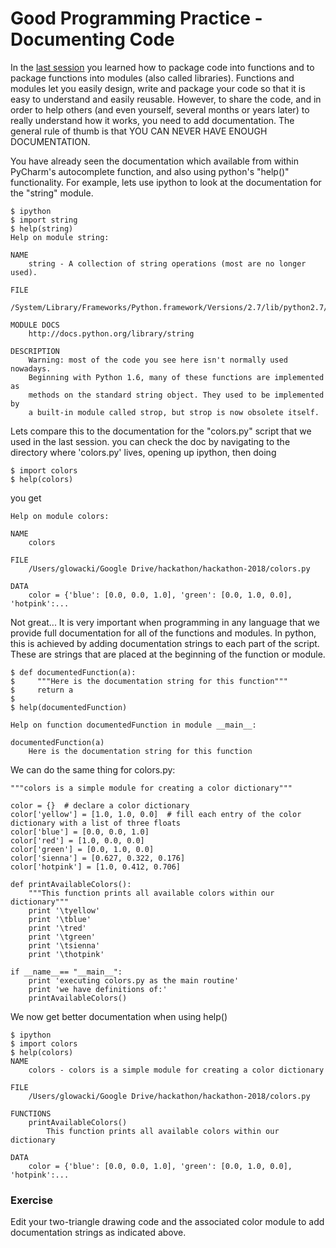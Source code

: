 
# Good Programming Practice - Documenting Code

In the [last session](2_functions_and_modules.md) you learned how to package code into functions and to package functions into modules (also called libraries). Functions and modules let you easily design, write and package your code so that it is easy to understand and easily reusable. However, to share the code, and in order to help others (and even yourself, several months or years later) to really understand how it works, you need to add documentation. The general rule of thumb is that YOU CAN NEVER HAVE ENOUGH DOCUMENTATION.

You have already seen the documentation which available from within PyCharm's autocomplete function, and also using python's "help()" functionality. For example, lets use ipython to look at the documentation for the "string" module.

    $ ipython
    $ import string
    $ help(string)
    Help on module string:
    
    NAME
        string - A collection of string operations (most are no longer used).
    
    FILE
        /System/Library/Frameworks/Python.framework/Versions/2.7/lib/python2.7/string.py
    
    MODULE DOCS
        http://docs.python.org/library/string
    
    DESCRIPTION
        Warning: most of the code you see here isn't normally used nowadays.
        Beginning with Python 1.6, many of these functions are implemented as
        methods on the standard string object. They used to be implemented by
        a built-in module called strop, but strop is now obsolete itself.

Lets compare this to the documentation for the "colors.py" script that we used in the last session. you can check the doc by navigating to the directory where 'colors.py' lives, opening up ipython, then doing

    $ import colors
    $ help(colors)
    
you get 

    Help on module colors:

    NAME
        colors

    FILE
        /Users/glowacki/Google Drive/hackathon/hackathon-2018/colors.py

    DATA
        color = {'blue': [0.0, 0.0, 1.0], 'green': [0.0, 1.0, 0.0], 'hotpink':...

Not great... It is very important when programming in any language that we provide full documentation for all of the functions and modules. In python, this is achieved by adding documentation strings to each part of the script. These are strings that are placed at the beginning of the function or module.

    $ def documentedFunction(a):
    $     """Here is the documentation string for this function"""
    $     return a
    $
    $ help(documentedFunction)
    
    Help on function documentedFunction in module __main__:
    
    documentedFunction(a)
        Here is the documentation string for this function

We can do the same thing for colors.py:

    """colors is a simple module for creating a color dictionary"""

    color = {}  # declare a color dictionary
    color['yellow'] = [1.0, 1.0, 0.0]  # fill each entry of the color dictionary with a list of three floats
    color['blue'] = [0.0, 0.0, 1.0]
    color['red'] = [1.0, 0.0, 0.0]
    color['green'] = [0.0, 1.0, 0.0]
    color['sienna'] = [0.627, 0.322, 0.176]
    color['hotpink'] = [1.0, 0.412, 0.706]

    def printAvailableColors():
        """This function prints all available colors within our dictionary"""
        print '\tyellow'
        print '\tblue'
        print '\tred'
        print '\tgreen'
        print '\tsienna'
        print '\thotpink'

    if __name__== "__main__":
        print 'executing colors.py as the main routine'
        print 'we have definitions of:'
        printAvailableColors()

We now get better documentation when using help()

    $ ipython
    $ import colors
    $ help(colors)
    NAME
        colors - colors is a simple module for creating a color dictionary

    FILE
        /Users/glowacki/Google Drive/hackathon/hackathon-2018/colors.py

    FUNCTIONS
        printAvailableColors()
            This function prints all available colors within our dictionary

    DATA
        color = {'blue': [0.0, 0.0, 1.0], 'green': [0.0, 1.0, 0.0], 'hotpink':...

### Exercise

Edit your two-triangle drawing code and the associated color module to add documentation strings as indicated above.



